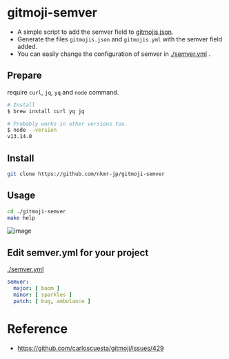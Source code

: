 # gitmoji-semver

- A simple script to add the semver field to [gitmojis.json](https://github.com/carloscuesta/gitmoji/blob/master/src/data/gitmojis.json).
- Generate the files `gitmojis.json` and `gitmojis.yml` with the semver field added.
- You can easily change the configuration of semver in [./semver.yml](./semver.yml) .

## Prepare
require `curl`, `jq`, `yq` and `node` command.

```sh
# Install
$ brew install curl yq jq
```

```sh
# Probably works in other versions too. 
$ node --version
v13.14.0 
```

## Install

```sh
git clone https://github.com/nkmr-jp/gitmoji-semver 
```

## Usage
```sh
cd ./gitmoji-semver
make help
```
![image](https://user-images.githubusercontent.com/8490118/97711943-179cc780-1b01-11eb-935f-951956cfb18c.png)

## Edit semver.yml for your project

[./semver.yml](./semver.yml)

```yml
semver:
  major: [ boom ]
  minor: [ sparkles ]
  patch: [ bug, ambulance ]
```


# Reference
- https://github.com/carloscuesta/gitmoji/issues/429
